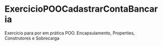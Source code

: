 # ExercicioPOOCadastrarContaBancaria
 Exercicio para por em prática POO. Encapsulamento, Properties, Construtores e Sobrecarga
